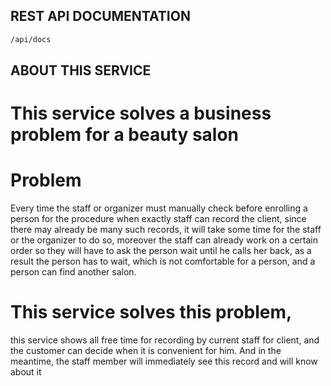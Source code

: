 ## REST API DOCUMENTATION

```bash
/api/docs
```

## ABOUT THIS SERVICE

# This service solves a business problem for a beauty salon


# Problem
Every time the staff or organizer must manually check before enrolling a person for the procedure when exactly staff can record the client, since there may already be many such records, it will take some time for the staff or the organizer to do so, moreover the staff can already work on a certain order so they will have to ask the person wait until he calls her back, as a result the person has to wait, which is not comfortable for a person, and a person can find another salon.

# This service solves this problem,
this service shows all free time for recording by current staff for client, and the customer can decide when it is convenient for him. And in the meantime, the staff member will immediately see this record and will know about it
